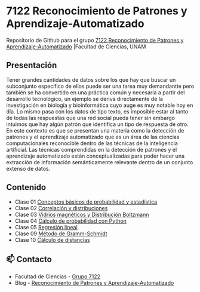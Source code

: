 # 7122 Reconocimiento de Patrones y Aprendizaje-Automatizado
Repositorio de Github para el grupo   [7122 Reconocimiento de Patrones y Aprendizaje-Automatizado](https://www.fciencias.unam.mx/docencia/horarios/presentacion/342748) |Facultad de Ciencias, UNAM

## Presentación
Tener grandes cantidades de datos sobre los que hay que buscar un subconjunto específico de ellos puede ser una tarea muy demandantte pero también se ha convertido en una práctica común y necesaria a partir del desarrollo tecnológico, un ejemplo se deriva directamente de la investigación en biología y bioinformática cuyo auge es muy notable hoy en día. Lo mismo pasa con los datos de tipo texto, es imposible estar al tanto de todas las respuestas que una red social pueda tener sin embargo intuimos que hay algún patrón que identifica un tipo de respuesta de otro. En este contexto es que se presentan una materia como la detección de patrones y el aprendizaje automatizado que es un área de las ciencias computacionales reconocible dentro de las técnicas de la inteligencia artificial. Las técnicas comprendidas en la detección de patrones y el aprendizaje automatizado están conceptualizadas para poder hacer una extracción de información semánticamente relevante dentro de un conjunto extenso de datos.

## Contenido
- Clase 01  [Conceptos básicos de probabilidad y estadística](https://github.com/7122-Aprendizaje-Automatizado/7122-Reconocimiento-de-Patrones-y-Aprendizaje-Automatizado/blob/main/Clase%2001/Conceptos%20básicos%20de%20probabilidad%20y%20estadística.ipynb)
- Clase 02 [Correlación y distribuciones](https://github.com/7122-Aprendizaje-Automatizado/7122-Reconocimiento-de-Patrones-y-Aprendizaje-Automatizado/blob/main/Clase%2002/Correlación%20y%20distribuciones.ipynb) 
- Clase 03 [Vidrios magnéticos y Distribución Boltzmann](https://github.com/7122-Aprendizaje-Automatizado/7122-Reconocimiento-de-Patrones-y-Aprendizaje-Automatizado/blob/main/Clase%2003/Vidrios%20y%20distribución%20de%20Boltzmann.ipynb)
- Clase 04 [Cálculo de probabilidad con Python](https://github.com/7122-Aprendizaje-Automatizado/7122-Reconocimiento-de-Patrones-y-Aprendizaje-Automatizado/blob/main/Clase%2004/Cálculo%20de%20probabilidad%20con%20Python.ipynb)
- Clase 05 [Regresión lineal](https://github.com/7122-Aprendizaje-Automatizado/7122-Reconocimiento-de-Patrones-y-Aprendizaje-Automatizado/blob/main/Clase%2005/Regresión%20lineal.ipynb)
- Clase 09 [Método de Gramm-Schmidt](https://github.com/7122-Aprendizaje-Automatizado/7122-Reconocimiento-de-Patrones-y-Aprendizaje-Automatizado/blob/main/Clase%2009/Gramm-Schmidt.ipynb)
- Clase 10 [Cálculo de distancias](https://github.com/7122-Aprendizaje-Automatizado/7122-Reconocimiento-de-Patrones-y-Aprendizaje-Automatizado/blob/main/Clase%2010/Distancias.ipynb)

## 📫 Contacto
- Facultad de Ciencias - [Grupo 7122](https://www.fciencias.unam.mx/docencia/horarios/presentacion/342748)
- Blog - [Reconocimiento de Patrones y Aprendizaje-Automatizado](https://sites.google.com/view/patronesciencias/inicio)
